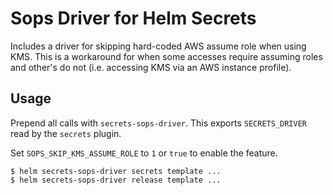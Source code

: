 # Sops Driver for Helm Secrets

Includes a driver for skipping hard-coded AWS assume role when using
KMS. This is a workaround for when some accesses require assuming
roles and other's do not (i.e. accessing KMS via an AWS instance
profile).

## Usage

Prepend all calls with `secrets-sops-driver`. This exports
`SECRETS_DRIVER` read by the `secrets` plugin.

Set `SOPS_SKIP_KMS_ASSUME_ROLE` to `1` or `true` to enable the
feature.

```
$ helm secrets-sops-driver secrets template ...
$ helm secrets-sops-driver release template ...
```

